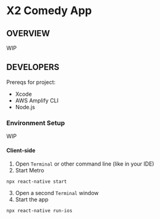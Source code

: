 # X2 Comedy App

## OVERVIEW
WIP

## DEVELOPERS
Prereqs for project:
- Xcode
- AWS Amplify CLI
- Node.js

### Environment Setup
WIP
#### Client-side
1. Open `Terminal` or other command line (like in your IDE)
2. Start Metro
```
npx react-native start
```
3. Open a second `Terminal` window
4. Start the app
```
npx react-native run-ios
```
   
